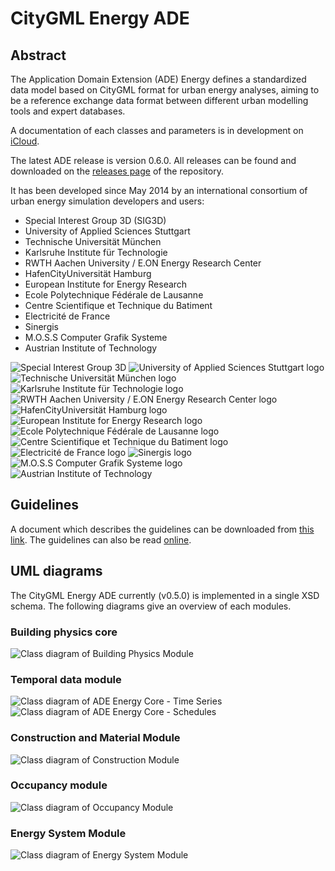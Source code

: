 # CityGML Energy ADE

## Abstract
The Application Domain Extension (ADE) Energy defines a standardized data model based on CityGML format for urban energy analyses, aiming to be a reference exchange data format between different urban modelling tools and expert databases.

A documentation of each classes and parameters is in development on [iCloud](https://www.icloud.com/numbers/AwBWCAESEGokFkzrlOmbyLGSLf4aK1MaKml1UIi8WFdwYdhK0UTcW3yK1E1VdLPbAvkAdtkW6y9YHtsf7z8AYI2nqQMCUCAQEEICNf39VHMKgzmmsZDBWw4hJ1n2O0bfur2wdp6Xm6i0ZA#Definitionen).

The latest ADE release is version 0.6.0. All releases can be found and downloaded on the [releases page](https://github.com/cstb/citygml-energy/releases) of the repository.

It has been developed since May 2014 by an international consortium of urban energy simulation developers and users:
* Special Interest Group 3D (SIG3D)
* University of Applied Sciences Stuttgart
* Technische Universität München
* Karlsruhe Institute für Technologie
* RWTH Aachen University / E.ON Energy Research Center
* HafenCityUniversität Hamburg
* European Institute for Energy Research
* Ecole Polytechnique Fédérale de Lausanne
* Centre Scientifique et Technique du Batiment
* Electricité de France
* Sinergis
* M.O.S.S Computer Grafik Systeme
* Austrian Institute of Technology

![Special Interest Group 3D](./doc/logos/201309_SIG3D_Logo.png) ![University of Applied Sciences Stuttgart logo](./doc/logos/hft.jpg)  ![Technische Universität München logo](./doc/logos/tum.png)  ![Karlsruhe Institute für Technologie logo](./doc/logos/kit.jpg)
![RWTH Aachen University / E.ON Energy Research Center logo](./doc/logos/rwth_eon.jpg)  ![HafenCityUniversität Hamburg logo](./doc/logos/hcu.png)  ![European Institute for Energy Research logo](./doc/logos/eifer.png)
![Ecole Polytechnique Fédérale de Lausanne logo](./doc/logos/epfl.png)  ![Centre Scientifique et Technique du Batiment logo](./doc/logos/cstb.png)  ![Electricité de France logo](./doc/logos/edf.jpg)
![Sinergis logo](./doc/logos/sinergis.png)  ![M.O.S.S Computer Grafik Systeme logo](./doc/logos/moss.jpg)  ![Austrian Institute of Technology](./doc/logos/ait.jpg)

<!--
-->
## Guidelines
A document which describes the guidelines can be downloaded from [this link](./guidelines/Guidelines_EnergyADE.pdf). The guidelines can also be read [online](./guidelines/Guidelines_EnergyADE.md).

## UML diagrams
The CityGML Energy ADE currently (v0.5.0) is implemented in a single XSD schema. The following diagrams give an overview of each modules.
### Building physics core
![Class diagram of Building Physics Module](./guidelines/fig/class_geometry.png)
### Temporal data module
![Class diagram of ADE Energy Core - Time Series](./guidelines/fig/class_time.png)
![Class diagram of ADE Energy Core - Schedules](./guidelines/fig/class_schedules.png)
### Construction and Material Module
![Class diagram of Construction Module](./guidelines/fig/class_construction.png)
### Occupancy module
![Class diagram of Occupancy Module](./guidelines/fig/class_occupancy.png)
### Energy System Module
![Class diagram of Energy System Module](./guidelines/fig/class_EnergySystem.png)


